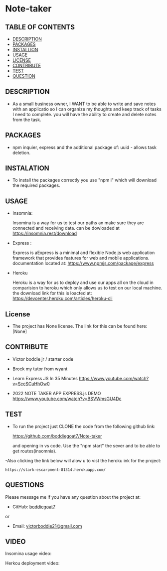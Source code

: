 # Note-taker


## TABLE OF CONTENTS
  - [DESCRIPTION](#description)
  - [PACKAGES](#packages)
  - [INSTALLION](#installation)
  - [USAGE](#usage)
  - [LICENSE](#license)
  - [CONTRIBUTE](#contribute)
  - [TEST](#test)
  - [QUESTION](#questions)

## DESCRIPTION
        
- As a small business owner, I WANT to be able to write and save notes with an applicatio so I can organize my thoughts and keep track of tasks I need to complete. you will have the ability to create and delete notes from the task.

## PACKAGES

- npm inquier, express and the additional package of:
    uuid - allows task deletion.

## INSTALATION
      
- To install the packages correctly you use "npm i" which will download the required packages.

## USAGE

- Insomnia:
    
    Insomina is a way for us to test our paths an make sure they are connected and receiving data. can be dowloaded at https://insomnia.rest/download

- Express :

    Express is aExpress is a minimal and flexible Node.js web application framework that provides features for web and mobile applications. documentation located at: https://www.npmjs.com/package/express

- Heroku 

    Heroku is a way for us to deploy and use our apps all on the cloud in comparision to heroku which only allows us to test on our local machine. the download link for this is loacted at: https://devcenter.heroku.com/articles/heroku-cli


## License
- The project has None license. The link for this can be found here: [None]

## CONTRIBUTE

- Victor boddie jr / starter code

- Brock my tutor from wyant

- Learn Express JS In 35 Minutes  https://www.youtube.com/watch?v=SccSCuHhOw0

- 2022 NOTE TAKER APP EXPRESS.js DEMO https://www.youtube.com/watch?v=BSVWmsGU4Dc

## TEST
      
- To run the project just CLONE the code from the following github link:

    https://github.com/boddiegoat7/Note-taker

    and opening in vs code. Use the "npm start" the sever and to be able to get routes(insomnia).

-Also clicking the link below will alow u to vist the heroku ink for the project:

    https://stark-escarpment-81314.herokuapp.com/

## QUESTIONS

Please message me if you have any question about the project at:

- GitHub: [boddiegoat7](https://github.com/boddiegoat7)
        
or

- Email: [victorboddie21@gmail.com](mailto:victorboddie21@gmail.com})
        
## VIDEO

Insomina usage video:



Herkou deployment video:


